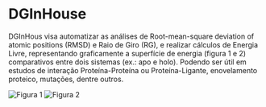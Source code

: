 # DGInHouse

DGInHous visa automatizar as análises de Root-mean-square deviation of atomic positions (RMSD) e Raio de Giro (RG), e realizar cálculos de Energia Livre, representando graficamente a superfície de energia (figura 1 e 2) comparativos entre dois sistemas (ex.: apo e holo). Podendo ser útil em estudos de interação Proteína-Proteína ou Proteína-Ligante, enovelamento proteico, mutações, dentre outros. 

![Figura 1](DGInHouse/documentation/fig1.png)
![Figura 2](DGInHouse/documentation/fig2.png)
